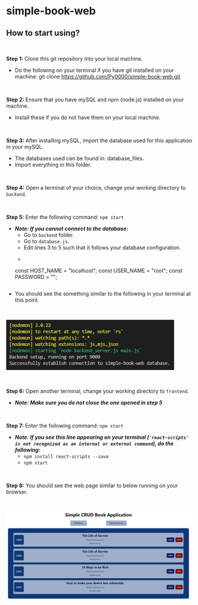 # simple-book-web

## How to start using?
<br>

**Step 1:** Clone this git repository into your local machine. 
  * Do the following on your terminal if you have git installed on your machine: git clone https://github.com/Py0000/simple-book-web.git

<br>

**Step 2:** Ensure that you have mySQL and npm (node.js) installed on your machine. 
  * Install these if you do not have them on your local machine. 

<br>

**Step 3:** After installing mySQL, import the database used for this application in your mySQL. 
  * The databases used can be found in: database_files.
  * Import everything in this folder. 

<br>

**Step 4:** Open a terminal of your choice, change your working directory to `backend`. 

<br>

**Step 5:** Enter the following command: `npm start` 
  * ***Note: If you cannot connect to the database:***
    * Go to `backend` folder.
    * Go to `database.js`.
    * Edit lines 3 to 5 such that it follows your database configuration. 
    * ``` 
    const HOST_NAME = "localhost";
    const USER_NAME = "root";
    const PASSWORD = "";
      ```

  * You should see the something similar to the following in your terminal at this point. 

<br>

![image](document_images\setup_step_5.JPG)

<br>

**Step 6:** Open another terminal, change your working directory to `frontend`.
  * ***Note: Make sure you do not close the one opened in step 5***

<br>

**Step 7:** Enter the following command: `npm start`
  * ***Note: If you see this line appearing on your terminal (`'react-scripts' is not recognized as an internal or external command`), do the following:***
    * `npm install react-scripts --save`
    * `npm start`

<br>

**Step 8:** You should see the web page similar to below running on your browser.

<br>

![image](document_images\setup_step_8.JPG)

<br>



  

